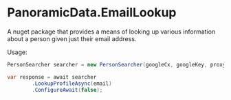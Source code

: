 # PanoramicData.EmailLookup

A nuget package that provides a means of looking
up various information about a person given just
their email address.

Usage: 

```C#
PersonSearcher searcher = new PersonSearcher(googleCx, googleKey, proxyCurlKey)

var response = await searcher
		.LookupProfileAsync(email)
		.ConfigureAwait(false);
```

